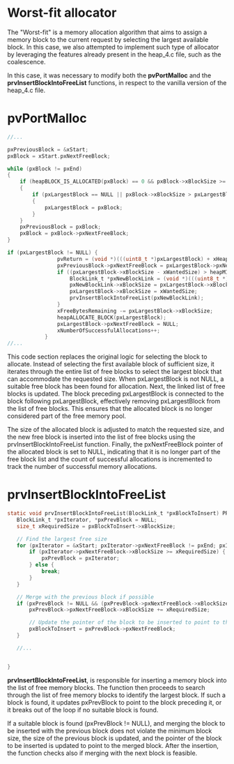 # Worst-fit allocator
The "Worst-fit" is a memory allocation algorithm that aims to assign a memory block to the current request by selecting the largest available block. In this case, we also attempted to implement such type of allocator by leveraging the features already present in the heap_4.c file, such as the coalescence.

In this case, it was necessary to modify both the **pvPortMalloc** and the **prvInsertBlockIntoFreeList** functions, in respect to the vanilla version of the heap_4.c file.

# pvPortMalloc

```c
//...

pxPreviousBlock = &xStart;
pxBlock = xStart.pxNextFreeBlock;

while (pxBlock != pxEnd)
{
    if (heapBLOCK_IS_ALLOCATED(pxBlock) == 0 && pxBlock->xBlockSize >= xWantedSize)
    {
        if (pxLargestBlock == NULL || pxBlock->xBlockSize > pxLargestBlock->xBlockSize)
        {
            pxLargestBlock = pxBlock;
        }
    }
    pxPreviousBlock = pxBlock;
    pxBlock = pxBlock->pxNextFreeBlock;
}

if (pxLargestBlock != NULL) { 
                pvReturn = (void *)(((uint8_t *)pxLargestBlock) + xHeapStructSize);
                pxPreviousBlock->pxNextFreeBlock = pxLargestBlock->pxNextFreeBlock;
                if ((pxLargestBlock->xBlockSize - xWantedSize) > heapMINIMUM_BLOCK_SIZE) {
                    BlockLink_t *pxNewBlockLink = (void *)(((uint8_t *)pxLargestBlock) + xWantedSize);
                    pxNewBlockLink->xBlockSize = pxLargestBlock->xBlockSize - xWantedSize;
                    pxLargestBlock->xBlockSize = xWantedSize;
                    prvInsertBlockIntoFreeList(pxNewBlockLink);
                }
                xFreeBytesRemaining -= pxLargestBlock->xBlockSize;
                heapALLOCATE_BLOCK(pxLargestBlock);
                pxLargestBlock->pxNextFreeBlock = NULL;
                xNumberOfSuccessfulAllocations++;
            }
//...

 ```
This code section replaces the original logic for selecting the block to allocate. Instead of selecting the first available block of sufficient size, it iterates through the entire list of free blocks to select the largest block that can accommodate the requested size.
When pxLargestBlock is not NULL,  a suitable free block has been found for allocation. Next, the linked list of free blocks is updated. The block preceding pxLargestBlock is connected to the block following pxLargestBlock, effectively removing pxLargestBlock from the list of free blocks. This ensures that the allocated block is no longer considered part of the free memory pool.

The size of the allocated block is adjusted to match the requested size, and the new free block is inserted into the list of free blocks using the prvInsertBlockIntoFreeList function.
Finally, the pxNextFreeBlock pointer of the allocated block is set to NULL, indicating that it is no longer part of the free block list and the count of successful allocations is incremented to track the number of successful memory allocations.

# prvInsertBlockIntoFreeList

 ```c
static void prvInsertBlockIntoFreeList(BlockLink_t *pxBlockToInsert) PRIVILEGED_FUNCTION {
    BlockLink_t *pxIterator, *pxPrevBlock = NULL;
    size_t xRequiredSize = pxBlockToInsert->xBlockSize;

    // Find the largest free size 
    for (pxIterator = &xStart; pxIterator->pxNextFreeBlock != pxEnd; pxIterator = pxIterator->pxNextFreeBlock) {
        if (pxIterator->pxNextFreeBlock->xBlockSize >= xRequiredSize) {
            pxPrevBlock = pxIterator;
        } else {
            break; 
        }
    }

    // Merge with the previous block if possible
    if (pxPrevBlock != NULL && (pxPrevBlock->pxNextFreeBlock->xBlockSize + xRequiredSize) > heapMINIMUM_BLOCK_SIZE) {
        pxPrevBlock->pxNextFreeBlock->xBlockSize += xRequiredSize;

        // Update the pointer of the block to be inserted to point to the newly merged block
        pxBlockToInsert = pxPrevBlock->pxNextFreeBlock;
    }

    //...


}

 ```
 **prvInsertBlockIntoFreeList**, is responsible for inserting a memory block into the list of free memory blocks. The function then proceeds to search through the list of free memory blocks to identify the largest block. If such a block is found, it updates pxPrevBlock to point to the block preceding it, or it breaks out of the loop if no suitable block is found.

 If a suitable block is found (pxPrevBlock != NULL), and merging the block to be inserted with the previous block does not violate the minimum block size, the size of the previous block is updated, and the pointer of the block to be inserted is updated to point to the merged block.
After the insertion, the function checks also if merging with the next block is feasible.

